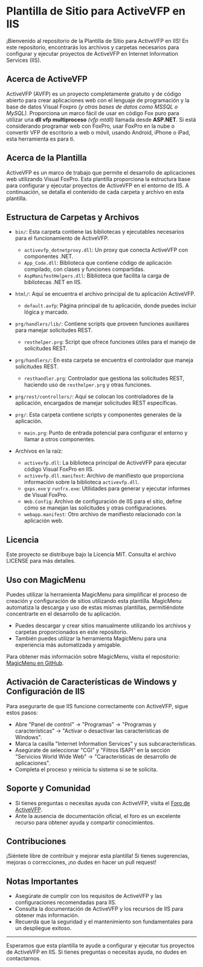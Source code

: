 # Plantilla de Sitio para ActiveVFP en IIS

¡Bienvenido al repositorio de la Plantilla de Sitio para ActiveVFP en IIS! En este repositorio, encontrarás los archivos y carpetas necesarios para configurar y ejecutar proyectos de ActiveVFP en Internet Information Services (IIS).

## Acerca de ActiveVFP
ActiveVFP (AVFP) es un proyecto completamente gratuito y de código abierto para crear aplicaciones web con el lenguaje de programación y la base de datos Visual Foxpro _(y otras bases de datos como MSSQL o MySQL)._ Proporciona un marco fácil de usar en código Fox puro para utilizar una **dll vfp multiproceso** _(vfp mtdll)_ llamada desde **ASP.NET**. Si está considerando programar web con FoxPro, usar FoxPro en la nube o convertir VFP de escritorio a web o móvil, usando Android, iPhone o iPad, esta herramienta es para ti.

## Acerca de la Plantilla

ActiveVFP es un marco de trabajo que permite el desarrollo de aplicaciones web utilizando Visual FoxPro. Esta plantilla proporciona la estructura base para configurar y ejecutar proyectos de ActiveVFP en el entorno de IIS. A continuación, se detalla el contenido de cada carpeta y archivo en esta plantilla.

## Estructura de Carpetas y Archivos

- `bin/`: Esta carpeta contiene las bibliotecas y ejecutables necesarios para el funcionamiento de ActiveVFP.
  - `activevfp_dotnetproxy.dll`: Un proxy que conecta ActiveVFP con componentes .NET.
  - `App_Code.dll`: Biblioteca que contiene código de aplicación compilado, con clases y funciones compartidas.
  - `AspManifestHelpers.dll`: Biblioteca que facilita la carga de bibliotecas .NET en IIS.

- `html/`: Aquí se encuentra el archivo principal de tu aplicación ActiveVFP.
  - `default.avfp`: Página principal de tu aplicación, donde puedes incluir lógica y marcado.

- `prg/handlers/lib/`: Contiene scripts que proveen funciones auxiliares para manejar solicitudes REST.
  - `resthelper.prg`: Script que ofrece funciones útiles para el manejo de solicitudes REST.

- `prg/handlers/`: En esta carpeta se encuentra el controlador que maneja solicitudes REST.
  - `resthandler.prg`: Controlador que gestiona las solicitudes REST, haciendo uso de `resthelper.prg` y otras funciones.

- `prg/rest/controllers/`: Aquí se colocan los controladores de la aplicación, encargados de manejar solicitudes REST específicas.

- `prg/`: Esta carpeta contiene scripts y componentes generales de la aplicación.
  - `main.prg`: Punto de entrada potencial para configurar el entorno y llamar a otros componentes.

- Archivos en la raíz:
  - `activevfp.dll`: La biblioteca principal de ActiveVFP para ejecutar código Visual FoxPro en IIS.
  - `activevfp.dll.manifest`: Archivo de manifiesto que proporciona información sobre la biblioteca `activevfp.dll`.
  - `gxps.exe` y `runfrx.exe`: Utilidades para generar y ejecutar informes de Visual FoxPro.
  - `Web.Config`: Archivo de configuración de IIS para el sitio, define cómo se manejan las solicitudes y otras configuraciones.
  - `webapp.manifest`: Otro archivo de manifiesto relacionado con la aplicación web.

## Licencia

Este proyecto se distribuye bajo la Licencia MIT. Consulta el archivo LICENSE para más detalles.

## Uso con MagicMenu

Puedes utilizar la herramienta MagicMenu para simplificar el proceso de creación y configuración de sitios utilizando esta plantilla. MagicMenu automatiza la descarga y uso de estas mismas plantillas, permitiéndote concentrarte en el desarrollo de tu aplicación.

- Puedes descargar y crear sitios manualmente utilizando los archivos y carpetas proporcionados en este repositorio.
- También puedes utilizar la herramienta MagicMenu para una experiencia más automatizada y amigable.
  
Para obtener más información sobre MagicMenu, visita el repositorio: [MagicMenu en GitHub](https://github.com/Irwin1985/MagicMenu).

## Activación de Características de Windows y Configuración de IIS

Para asegurarte de que IIS funcione correctamente con ActiveVFP, sigue estos pasos:
 - Abre "Panel de control" -> "Programas" -> "Programas y características" -> "Activar o desactivar las características de Windows".
 - Marca la casilla "Internet Information Services" y sus subcaracterísticas.
 - Asegúrate de seleccionar "CGI" y "Filtros ISAPI" en la sección "Servicios World Wide Web" -> "Características de desarrollo de aplicaciones".
 - Completa el proceso y reinicia tu sistema si se te solicita.

## Soporte y Comunidad

- Si tienes preguntas o necesitas ayuda con ActiveVFP, visita el [Foro de ActiveVFP](https://groups.google.com/g/activevfp).
- Ante la ausencia de documentación oficial, el foro es un excelente recurso para obtener ayuda y compartir conocimientos.

## Contribuciones

¡Siéntete libre de contribuir y mejorar esta plantilla! Si tienes sugerencias, mejoras o correcciones, ¡no dudes en hacer un pull request!

## Notas Importantes

- Asegúrate de cumplir con los requisitos de ActiveVFP y las configuraciones recomendadas para IIS.
- Consulta la documentación de ActiveVFP y los recursos de IIS para obtener más información.
- Recuerda que la seguridad y el mantenimiento son fundamentales para un despliegue exitoso.

---

Esperamos que esta plantilla te ayude a configurar y ejecutar tus proyectos de ActiveVFP en IIS. Si tienes preguntas o necesitas ayuda, no dudes en contactarnos.
